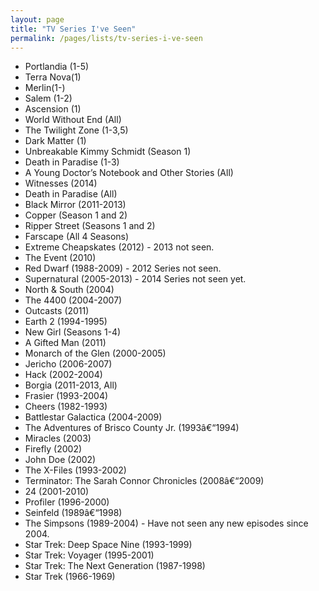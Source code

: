 ```yaml
---
layout: page
title: "TV Series I've Seen"
permalink: /pages/lists/tv-series-i-ve-seen
---
```

<!-- wp:list -->
<ul><li> Portlandia (1-5)</li><li> Terra Nova(1)</li><li> Merlin(1-)</li><li> Salem (1-2)</li><li> Ascension (1)</li><li> World Without End (All)</li><li> The Twilight Zone (1-3,5)</li><li> Dark Matter (1)</li><li> Unbreakable Kimmy Schmidt (Season 1)</li><li> Death in Paradise (1-3)</li><li> A Young Doctor’s Notebook and Other Stories (All)</li><li> Witnesses (2014)</li><li> Death in Paradise (All)</li><li> Black Mirror (2011-2013)</li><li> Copper (Season 1 and 2)</li><li> Ripper Street (Seasons 1 and 2)</li><li> Farscape (All 4 Seasons)</li><li> Extreme Cheapskates (2012) - 2013 not seen.</li><li> The Event (2010)</li><li> Red Dwarf (1988-2009) - 2012 Series not seen.</li><li> Supernatural (2005-2013) - 2014 Series not seen yet.</li><li> North &amp; South (2004)</li><li> The 4400 (2004-2007)</li><li> Outcasts (2011)</li><li> Earth 2 (1994-1995)</li><li> New Girl (Seasons 1-4)</li><li> A Gifted Man (2011)</li><li> Monarch of the Glen (2000-2005)</li><li> Jericho (2006-2007)</li><li> Hack (2002-2004)</li><li> Borgia (2011-2013, All)</li><li> Frasier (1993-2004)</li><li> Cheers (1982-1993)</li><li> Battlestar Galactica (2004-2009)</li><li> The Adventures of Brisco County Jr. (1993â€“1994)</li><li> Miracles (2003)</li><li> Firefly (2002)</li><li> John Doe (2002)</li><li> The X-Files (1993-2002)</li><li> Terminator: The Sarah Connor Chronicles (2008â€“2009)</li><li> 24 (2001-2010)</li><li> Profiler (1996-2000)</li><li> Seinfeld (1989â€“1998)</li><li> The Simpsons (1989-2004) - Have not seen any new episodes since 2004.</li><li> Star Trek: Deep Space Nine (1993-1999)</li><li> Star Trek: Voyager (1995-2001)</li><li> Star Trek: The Next Generation (1987-1998)</li><li> Star Trek (1966-1969)</li></ul>
<!-- /wp:list -->
